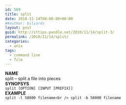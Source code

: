 ```yaml
---
id: 569
title: split
date: 2010-11-14T00:00:00+00:00
##author: biliards
layout: post
guid: http://ittips.pandle.net/2010/11/14/split-3/
permalink: /2010/11/14/split/
categories:
  - unix
tags:
  - command line
  - file
---
```

**NAME**  
split &#8211; split a file into pieces  
**SYNOPSYS**  
`split [OPTION] [INPUT [PREFIX]]`  
**EXAMPLE**  
`split -l 50000 filename<br />
split -b 50000 filename`

